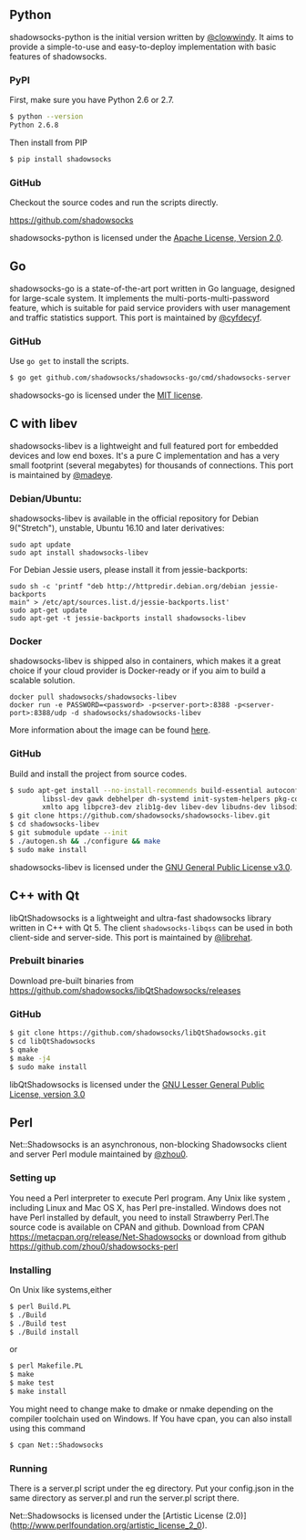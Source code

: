 ## Python

shadowsocks-python is the initial version written by [@clowwindy]. It aims to provide a simple-to-use and easy-to-deploy implementation with basic features of shadowsocks.

### PyPI

First, make sure you have Python 2.6 or 2.7.

```bash
$ python --version
Python 2.6.8
```

Then install from PIP

```bash
$ pip install shadowsocks
```

### GitHub

Checkout the source codes and run the scripts directly.

https://github.com/shadowsocks

shadowsocks-python is licensed under the [Apache License, Version 2.0](https://www.apache.org/licenses/LICENSE-2.0).

## Go

shadowsocks-go is a state-of-the-art port written in Go language, designed for large-scale system. It implements the multi-ports-multi-password feature, which is suitable for paid service providers with user management and traffic statistics support. This port is maintained by [@cyfdecyf].

### GitHub

Use `go get` to install the scripts.

```bash
$ go get github.com/shadowsocks/shadowsocks-go/cmd/shadowsocks-server
```

shadowsocks-go is licensed under the [MIT license](http://opensource.org/licenses/MIT).

## C with libev

shadowsocks-libev is a lightweight and full featured port for embedded devices
and low end boxes. It's a pure C implementation and has a very small footprint
(several megabytes) for thousands of connections. This port is maintained by [@madeye].

### Debian/Ubuntu:

shadowsocks-libev is available in the official repository for Debian
9("Stretch"), unstable, Ubuntu 16.10 and later derivatives:

```
sudo apt update
sudo apt install shadowsocks-libev
```

For Debian Jessie users, please install it from jessie-backports:

```
sudo sh -c 'printf "deb http://httpredir.debian.org/debian jessie-backports
main" > /etc/apt/sources.list.d/jessie-backports.list'
sudo apt-get update
sudo apt-get -t jessie-backports install shadowsocks-libev
```

### Docker

shadowsocks-libev is shipped also in containers, which makes it a great choice if your cloud provider is Docker-ready or if you aim to build a scalable solution.

```
docker pull shadowsocks/shadowsocks-libev
docker run -e PASSWORD=<password> -p<server-port>:8388 -p<server-port>:8388/udp -d shadowsocks/shadowsocks-libev
```

More information about the image can be found [here](https://github.com/shadowsocks/shadowsocks-libev/blob/master/docker/alpine/README.md).

### GitHub

Build and install the project from source codes.

```bash
$ sudo apt-get install --no-install-recommends build-essential autoconf libtool \
        libssl-dev gawk debhelper dh-systemd init-system-helpers pkg-config asciidoc \
        xmlto apg libpcre3-dev zlib1g-dev libev-dev libudns-dev libsodium-dev libmbedtls-dev libc-ares-dev automake
$ git clone https://github.com/shadowsocks/shadowsocks-libev.git
$ cd shadowsocks-libev
$ git submodule update --init
$ ./autogen.sh && ./configure && make
$ sudo make install
```

shadowsocks-libev is licensed under the [GNU General Public License v3.0](https://www.gnu.org/copyleft/gpl.html).

## C++ with Qt

libQtShadowsocks is a lightweight and ultra-fast shadowsocks library written in C++ with Qt 5.
The client `shadowsocks-libqss` can be used in both client-side and server-side. This port
is maintained by [@librehat].

### Prebuilt binaries

Download pre-built binaries from https://github.com/shadowsocks/libQtShadowsocks/releases

### GitHub

```bash
$ git clone https://github.com/shadowsocks/libQtShadowsocks.git
$ cd libQtShadowsocks
$ qmake
$ make -j4
$ sudo make install
```
libQtShadowsocks is licensed under the [GNU Lesser General Public License, version 3.0](https://www.gnu.org/licenses/lgpl.html)

## Perl

Net::Shadowsocks is an asynchronous, non-blocking Shadowsocks client and server Perl module maintained by [@zhou0].

### Setting up

You need a Perl interpreter to execute Perl program. Any Unix like system , including Linux and Mac OS X, has Perl pre-installed. Windows does not have Perl installed by default, you need to install Strawberry Perl.The source code is available on CPAN and github. Download from CPAN https://metacpan.org/release/Net-Shadowsocks or download from github https://github.com/zhou0/shadowsocks-perl

### Installing

On Unix like systems,either

 ```bash
$ perl Build.PL
$ ./Build
$ ./Build test
$ ./Build install
```
or
```bash
$ perl Makefile.PL
$ make
$ make test
$ make install
```
You might need to change make to dmake or nmake depending on the compiler toolchain used on Windows. If You have cpan, you can also install using this command
```bash
$ cpan Net::Shadowsocks
```  
### Running

There is a server.pl script under the eg directory. Put your config.json in the same directory as server.pl and
run the server.pl script there.

Net::Shadowsocks is licensed under the [Artistic License (2.0)] (http://www.perlfoundation.org/artistic_license_2_0).


[@clowwindy]: https://github.com/clowwindy
[@cyfdecyf]: https://github.com/cyfdecyf
[@madeye]: https://github.com/madeye
[@librehat]: https://github.com/librehat
[@zhou0]: https://github.com/zhou0

